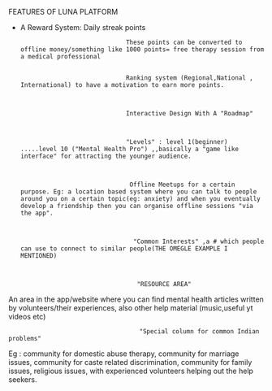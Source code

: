 
FEATURES OF LUNA PLATFORM




- A Reward System:
   Daily streak points
                                   
                                   These points can be converted to offline money/something like 1000 points= free therapy session from a medical professional


                                   Ranking system (Regional,National , International) to have a motivation to earn more points.



                                   Interactive Design With A "Roadmap" 



                                   "Levels" : level 1(beginner) .....level 10 ("Mental Health Pro") ,,basically a "game like interface" for attracting the younger audience.



                                    Offline Meetups for a certain purpose. Eg: a location based system where you can talk to people around you on a certain topic(eg: anxiety) and when you eventually develop a friendship then you can organise offline sessions "via the app".



                                     "Common Interests" ,a # which people can use to connect to similar people(THE OMEGLE EXAMPLE I MENTIONED)



                                      "RESOURCE AREA" 
An area in the app/website where you can find mental health articles written by volunteers/their experiences, also other help material (music,useful yt videos etc)



                                        "Special column for common Indian problems"
Eg : community for domestic abuse therapy, community for marriage issues, community for caste related discrimination, community for family issues, religious issues, with experienced volunteers helping out the help seekers.